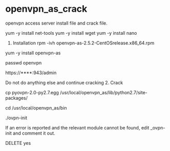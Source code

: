 # openvpn_as_crack
openvpn access server install file and crack file.

yum -y install net-tools
yum -y install wget
yum -y install nano

1. Installation
rpm -ivh openvpn-as-2.5.2-CentOSrelease.x86_64.rpm

yum -y install openvpn-as

passwd openvpn

https://****:943/admin


Do not do anything else and continue cracking
2. Crack

cp pyovpn-2.0-py2.7.egg /usr/local/openvpn_as/lib/python2.7/site-packages/

cd /usr/local/openvpn_as/bin

./ovpn-init

If an error is reported and the relevant module cannot be found, edit _ovpn-init and comment it out.

DELETE
yes

